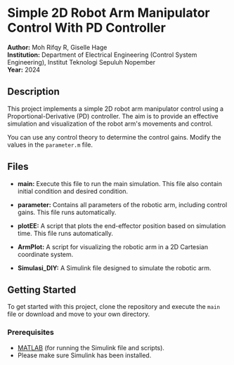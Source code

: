# Simple 2D Robot Arm Manipulator Control With PD Controller

**Author:** Moh Rifqy R, Giselle Hage  
**Institution:** Department of Electrical Engineering (Control System Engineering), Institut Teknologi Sepuluh Nopember  
**Year:** 2024

## Description

This project implements a simple 2D robot arm manipulator control using a Proportional-Derivative (PD) controller. The aim is to provide an effective simulation and visualization of the robot arm's movements and control.

You can use any control theory to determine the control gains. Modify the values in the `parameter.m` file.

## Files

- **main:** Execute this file to run the main simulation. This file also contain initial condition and desired condition.
  
- **parameter:** Contains all parameters of the robotic arm, including control gains. This file runs automatically.
  
- **plotEE:** A script that plots the end-effector position based on simulation time. This file runs automatically.
  
- **ArmPlot:** A script for visualizing the robotic arm in a 2D Cartesian coordinate system.
  
- **Simulasi_DIY:** A Simulink file designed to simulate the robotic arm.

## Getting Started

To get started with this project, clone the repository and execute the `main` file or download and move to your own directory.

### Prerequisites

- [MATLAB](https://www.mathworks.com/products/matlab.html) (for running the Simulink file and scripts).
- Please make sure Simulink has been installed.
